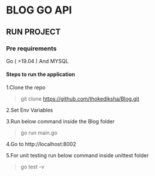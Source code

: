 # BLOG GO API

## RUN PROJECT

### Pre requirements

Go ( >19.04 ) And MYSQL

#### Steps to run the application

1.Clone the repo
> git clone https://github.com/thokediksha/Blog.git

2.Set Env Variables

3.Run below command inside the Blog folder
> go run main.go

4.Go to http://localhost:8002

5.For unit testing run below command inside unittest folder
> go test -v
